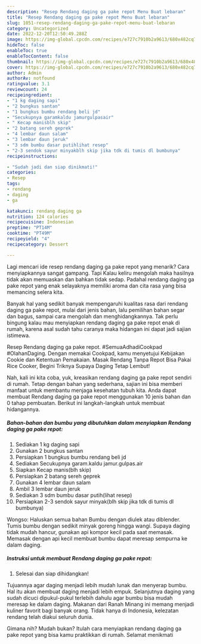 ```yaml
---
description: "Resep Rendang daging ga pake repot Menu Buat lebaran"
title: "Resep Rendang daging ga pake repot Menu Buat lebaran"
slug: 1051-resep-rendang-daging-ga-pake-repot-menu-buat-lebaran
category: Uncategorized
date: 2022-12-20T12:50:49.288Z
image: https://img-global.cpcdn.com/recipes/e727c7910b2a9613/680x482cq70/rendang-daging-ga-pake-repot-foto-resep-utama.jpg
hideToc: false
enableToc: true
enableTocContent: false
thumbnail: https://img-global.cpcdn.com/recipes/e727c7910b2a9613/680x482cq70/rendang-daging-ga-pake-repot-foto-resep-utama.jpg
cover: https://img-global.cpcdn.com/recipes/e727c7910b2a9613/680x482cq70/rendang-daging-ga-pake-repot-foto-resep-utama.jpg
author: Admin
authorAv: notfound
ratingvalue: 3.1
reviewcount: 24
recipeingredient:
- "1 kg daging sapi"
- "2 bungkus santan"
- "1 bungkus bumbu rendang beli jd"
- "Secukupnya garamkaldu jamurgulpasair"
- " Kecap manisblh skip"
- "2 batang sereh geprek"
- "4 lembar daun salam"
- "3 lembar daun jeruk"
- "3 sdm bumbu dasar putihlihat resep"
- "2-3 sendok sayur minyakblh skip jika tdk di tumis dl bumbunya"
recipeinstructions:

- "Sudah jadi dan siap dinikmati!"
categories:
- Resep
tags:
- rendang
- daging
- ga

katakunci: rendang daging ga 
nutrition: 124 calories
recipecuisine: Indonesian
preptime: "PT14M"
cooktime: "PT49M"
recipeyield: "4"
recipecategory: Dessert

---
```



Lagi mencari ide resep rendang daging ga pake repot yang menarik? Cara menyiapkannya sangat gampang. Tapi Kalau keliru mengolah maka hasilnya tidak akan memuaskan dan bahkan tidak sedap. Padahal rendang daging ga pake repot yang enak selayaknya memiliki aroma dan cita rasa yang bisa memancing selera kita.


Banyak hal yang sedikit banyak mempengaruhi kualitas rasa dari rendang daging ga pake repot, mulai dari jenis bahan, lalu pemilihan bahan segar dan bagus, sampai cara mengolah dan menghidangkannya. Tak perlu bingung kalau mau menyiapkan rendang daging ga pake repot enak di rumah, karena asal sudah tahu caranya maka hidangan ini dapat jadi sajian istimewa.

Resep Rendang daging ga pake repot. #SemuaAdhadiCookpad #OlahanDaging. Dengan memakai Cookpad, kamu menyetujui Kebijakan Cookie dan Ketentuan Pemakaian. Masak Rendang Tanpa Repot Bisa Pakai Rice Cooker, Begini Triknya Supaya Daging Tetap Lembut!


Nah, kali ini kita coba, yuk, kreasikan rendang daging ga pake repot sendiri di rumah. Tetap dengan bahan yang sederhana, sajian ini bisa memberi manfaat untuk membantu menjaga kesehatan tubuh kita. Anda dapat membuat Rendang daging ga pake repot menggunakan 10 jenis bahan dan 0 tahap pembuatan. Berikut ini langkah-langkah untuk membuat hidangannya.

<!--inarticleads1-->

##### Bahan-bahan dan bumbu yang dibutuhkan dalam menyiapkan Rendang daging ga pake repot:

1. Sediakan 1 kg daging sapi
1. Gunakan 2 bungkus santan
1. Persiapkan 1 bungkus bumbu rendang beli jd
1. Sediakan Secukupnya garam.kaldu jamur.gulpas.air
1. Siapkan  Kecap manis(blh skip)
1. Persiapkan 2 batang sereh geprek
1. Gunakan 4 lembar daun salam
1. Ambil 3 lembar daun jeruk
1. Sediakan 3 sdm bumbu dasar putih(lihat resep)
1. Persiapkan 2-3 sendok sayur minyak(blh skip jika tdk di tumis dl bumbunya)


Wongso: Haluskan semua bahan Bumbu dengan diulek atau diblender. Tumis bumbu dengan sedikit minyak goreng hingga wangi. Supaya daging tidak mudah hancur, gunakan api kompor kecil pada saat memasak. Memasak dengan api kecil membuat bumbu dapat meresap sempurna ke dalam daging. 

<!--inarticleads2-->

##### Instruksi untuk membuat Rendang daging ga pake repot:


1. Selesai dan siap dihidangkan!

Tujuannya agar daging menjadi lebih mudah lunak dan menyerap bumbu. Hal itu akan membuat daging menjadi lebih empuk. Selanjutnya daging yang sudah dicuci dipukul-pukul terlebih dahulu agar bumbu bisa mudah meresap ke dalam daging. Makanan dari Ranah Minang ini memang menjadi kuliner favorit bagi banyak orang. Tidak hanya di Indonesia, kelezatan rendang telah diakui seluruh dunia. 

Gimana nih? Mudah bukan? Itulah cara menyiapkan rendang daging ga pake repot yang bisa kamu praktikkan di rumah. Selamat menikmati
